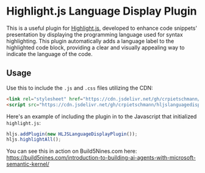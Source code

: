 # Highlight.js Language Display Plugin

This is a useful plugin for [Highlight.js](https://github.com/highlightjs/highlight.js), developed to enhance code snippets' presentation by displaying the programming language used for syntax highlighting. This plugin automatically adds a language label to the highlighted code block, providing a clear and visually appealing way to indicate the language of the code.

## Usage

Use this to include the `.js` and `.css` files utilizing the CDN:

```html
<link rel="stylesheet" href="https://cdn.jsdelivr.net/gh/crpietschmann/hljslanguagedisplayplugin@v1.0/dist/css/hljslanguagedisplayplugin.css">
<script src="https://cdn.jsdelivr.net/gh/crpietschmann/hljslanguagedisplayplugin@v1.0/dist/js/hljslanguagedisplayplugin.js"></script>
```

Here's an example of including the plugin in to the Javascript that initialized `highlight.js`:

```javascript
hljs.addPlugin(new HLJSLanguageDisplayPlugin());
hljs.highlightAll();
```

You can see this in action on Build5Nines.com here: <https://build5nines.com/introduction-to-building-ai-agents-with-microsoft-semantic-kernel/>

